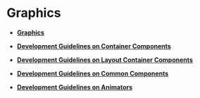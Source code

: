 # Graphics<a name="EN-US_TOPIC_0000001157479391"></a>

-   **[Graphics](subsys-graphics-overview.md)**  

-   **[Development Guidelines on Container Components](subsys-graphics-container-guide.md)**  

-   **[Development Guidelines on Layout Container Components](subsys-graphics-layout-guide.md)**  

-   **[Development Guidelines on Common Components](subsys-graphics-common-guide.md)**  

-   **[Development Guidelines on Animators](subsys-graphics-animation-guide.md)**  



